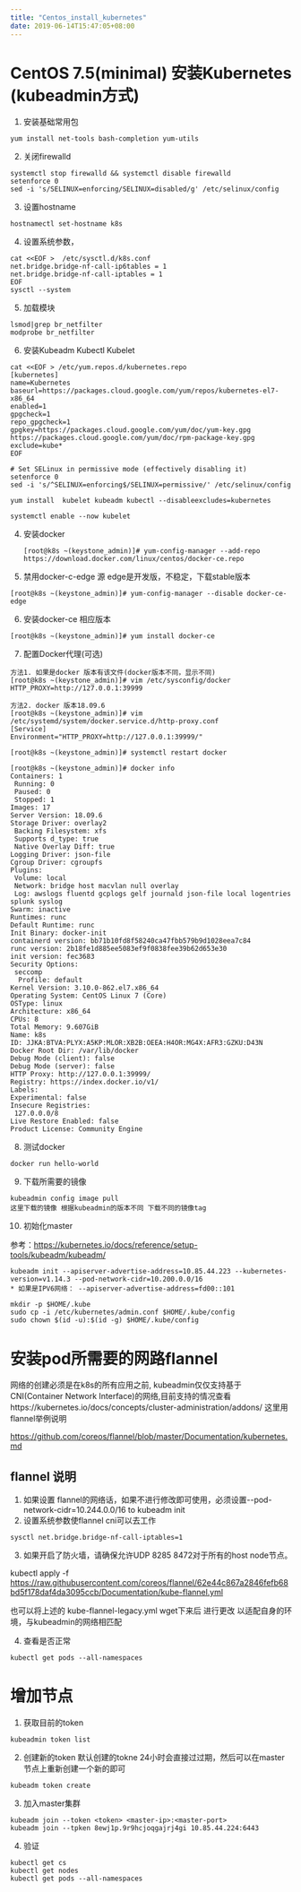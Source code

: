 ```yaml
---
title: "Centos_install_kubernetes"
date: 2019-06-14T15:47:05+08:00
---
```


# CentOS 7.5(minimal) 安装Kubernetes (kubeadmin方式)

1. 安装基础常用包
```
yum install net-tools bash-completion yum-utils
```
2. 关闭firewalld

```
systemctl stop firewalld && systemctl disable firewalld
setenforce 0
sed -i 's/SELINUX=enforcing/SELINUX=disabled/g' /etc/selinux/config
```
3. 设置hostname

```
hostnamectl set-hostname k8s
```

4. 设置系统参数，

```
cat <<EOF >  /etc/sysctl.d/k8s.conf
net.bridge.bridge-nf-call-ip6tables = 1
net.bridge.bridge-nf-call-iptables = 1
EOF
sysctl --system
```
5. 加载模块

```
lsmod|grep br_netfilter
modprobe br_netfilter

```
6. 安装Kubeadm  Kubectl   Kubelet

```
cat <<EOF > /etc/yum.repos.d/kubernetes.repo
[kubernetes]
name=Kubernetes
baseurl=https://packages.cloud.google.com/yum/repos/kubernetes-el7-x86_64
enabled=1
gpgcheck=1
repo_gpgcheck=1
gpgkey=https://packages.cloud.google.com/yum/doc/yum-key.gpg https://packages.cloud.google.com/yum/doc/rpm-package-key.gpg
exclude=kube*
EOF

# Set SELinux in permissive mode (effectively disabling it)
setenforce 0
sed -i 's/^SELINUX=enforcing$/SELINUX=permissive/' /etc/selinux/config

yum install  kubelet kubeadm kubectl --disableexcludes=kubernetes

systemctl enable --now kubelet
```

4. 安装docker

   ```
   [root@k8s ~(keystone_admin)]# yum-config-manager --add-repo https://download.docker.com/linux/centos/docker-ce.repo
   ```
5. 禁用docker-c-edge 源 edge是开发版，不稳定，下载stable版本

```
[root@k8s ~(keystone_admin)]# yum-config-manager --disable docker-ce-edge
```
6. 安装docker-ce 相应版本

```
[root@k8s ~(keystone_admin)]# yum install docker-ce 
```
7. 配置Docker代理(可选)

```
方法1. 如果是docker 版本有该文件(docker版本不同，显示不同)
[root@k8s ~(keystone_admin)]# vim /etc/sysconfig/docker
HTTP_PROXY=http://127.0.0.1:39999

方法2. docker 版本18.09.6
[root@k8s ~(keystone_admin)]# vim /etc/systemd/system/docker.service.d/http-proxy.conf
[Service]
Environment="HTTP_PROXY=http://127.0.0.1:39999/"

[root@k8s ~(keystone_admin)]# systemctl restart docker

[root@k8s ~(keystone_admin)]# docker info
Containers: 1
 Running: 0
 Paused: 0
 Stopped: 1
Images: 17
Server Version: 18.09.6
Storage Driver: overlay2
 Backing Filesystem: xfs
 Supports d_type: true
 Native Overlay Diff: true
Logging Driver: json-file
Cgroup Driver: cgroupfs
Plugins:
 Volume: local
 Network: bridge host macvlan null overlay
 Log: awslogs fluentd gcplogs gelf journald json-file local logentries splunk syslog
Swarm: inactive
Runtimes: runc
Default Runtime: runc
Init Binary: docker-init
containerd version: bb71b10fd8f58240ca47fbb579b9d1028eea7c84
runc version: 2b18fe1d885ee5083ef9f0838fee39b62d653e30
init version: fec3683
Security Options:
 seccomp
  Profile: default
Kernel Version: 3.10.0-862.el7.x86_64
Operating System: CentOS Linux 7 (Core)
OSType: linux
Architecture: x86_64
CPUs: 8
Total Memory: 9.607GiB
Name: k8s
ID: JJKA:BTVA:PLYX:A5KP:MLOR:XB2B:OEEA:H4OR:MG4X:AFR3:GZKU:D43N
Docker Root Dir: /var/lib/docker
Debug Mode (client): false
Debug Mode (server): false
HTTP Proxy: http://127.0.0.1:39999/
Registry: https://index.docker.io/v1/
Labels:
Experimental: false
Insecure Registries:
 127.0.0.0/8
Live Restore Enabled: false
Product License: Community Engine
```

8. 测试docker 

```
docker run hello-world
```
9. 下载所需要的镜像
```
kubeadmin config image pull
这里下载的镜像 根据kubeadmin的版本不同 下载不同的镜像tag
```
10. 初始化master

参考：https://kubernetes.io/docs/reference/setup-tools/kubeadm/kubeadm/
```
kubeadm init --apiserver-advertise-address=10.85.44.223 --kubernetes-version=v1.14.3 --pod-network-cidr=10.200.0.0/16
* 如果是IPV6网络： --apiserver-advertise-address=fd00::101

mkdir -p $HOME/.kube
sudo cp -i /etc/kubernetes/admin.conf $HOME/.kube/config
sudo chown $(id -u):$(id -g) $HOME/.kube/config
```
# 安装pod所需要的网路flannel


网络的创建必须是在k8s的所有应用之前, kubeadmin仅仅支持基于CNI(Container Network Interface)的网络,目前支持的情况查看https://kubernetes.io/docs/concepts/cluster-administration/addons/   这里用flannel举例说明

https://github.com/coreos/flannel/blob/master/Documentation/kubernetes.md
## flannel 说明
1.	如果设置 flannel的网络话，如果不进行修改即可使用，必须设置--pod-network-cidr=10.244.0.0/16 to kubeadm init
2.	设置系统参数使flannel cni可以去工作
```
sysctl net.bridge.bridge-nf-call-iptables=1
```
3. 如果开启了防火墙，请确保允许UDP 8285 8472对于所有的host node节点。

kubectl apply -f https://raw.githubusercontent.com/coreos/flannel/62e44c867a2846fefb68bd5f178daf4da3095ccb/Documentation/kube-flannel.yml

也可以将上述的 kube-flannel-legacy.yml wget下来后 进行更改 以适配自身的环境，与kubeadmin的网络相匹配

4. 查看是否正常
```
kubectl get pods --all-namespaces
```
# 增加节点
1. 获取目前的token
```
kubeadmin token list
```
2. 创建新的token
默认创建的tokne 24小时会直接过过期，然后可以在master节点上重新创建一个新的即可
```
kubeadm token create
```

3. 加入master集群
```
kubeadm join --token <token> <master-ip>:<master-port>
kubeadm join --tpken 8ewj1p.9r9hcjoqgajrj4gi 10.85.44.224:6443
```
4.  验证
```
kubectl get cs
kubectl get nodes
kubectl get pods --all-namespaces
```